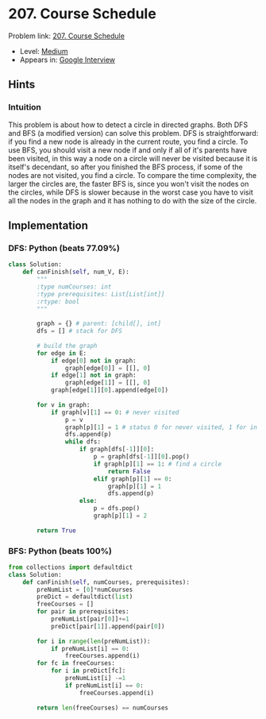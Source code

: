 # 207. Course Schedule

Problem link: [207. Course Schedule](https://leetcode.com/problems/course-schedule/description/)

* Level: [Medium](https://leetcode.com/problemset/all/?difficulty=Medium)
* Appears in: [Google Interview](https://leetcode.com/explore/interview/card/google/)

## Hints

### Intuition

This problem is about how to detect a circle in directed graphs. Both DFS and BFS (a modified version) can solve this problem. DFS is straightforward: if you find a new node is already in the current route, you find a circle. To use BFS, you should visit a new node if and only if all of it's parents have been visited, in this way a node on a circle will never be visited because it is itself's decendant, so after you finished the BFS process, if some of the nodes are not visited, you find a circle. To compare the time complexity, the larger the circles are, the faster BFS is, since you won't visit the nodes on the circles, while DFS is slower because in the worst case you have to visit all the nodes in the graph and it has nothing to do with the size of the circle.

## Implementation

### DFS: Python (beats 77.09%)
```Python
class Solution:
    def canFinish(self, num_V, E):
        """
        :type numCourses: int
        :type prerequisites: List[List[int]]
        :rtype: bool
        """
        
        graph = {} # parent: [child[], int]
        dfs = [] # stack for DFS
        
        # build the graph
        for edge in E:
            if edge[0] not in graph:
                graph[edge[0]] = [[], 0]
            if edge[1] not in graph:
                graph[edge[1]] = [[], 0]
            graph[edge[1]][0].append(edge[0])
        
        for v in graph:
            if graph[v][1] == 0: # never visited
                p = v
                graph[p][1] = 1 # status 0 for never visited, 1 for in stack, 2 for visited
                dfs.append(p)
                while dfs:
                    if graph[dfs[-1]][0]:
                        p = graph[dfs[-1]][0].pop()
                        if graph[p][1] == 1: # find a circle
                            return False
                        elif graph[p][1] == 0:
                            graph[p][1] = 1
                            dfs.append(p)
                    else:
                        p = dfs.pop()
                        graph[p][1] = 2
        
        return True
```

### BFS: Python (beats 100%)

```Python
from collections import defaultdict
class Solution:
    def canFinish(self, numCourses, prerequisites):
        preNumList = [0]*numCourses
        preDict = defaultdict(list)
        freeCourses = []
        for pair in prerequisites:
            preNumList[pair[0]]+=1
            preDict[pair[1]].append(pair[0])
            
        for i in range(len(preNumList)):
            if preNumList[i] == 0:
                freeCourses.append(i)
        for fc in freeCourses:
            for i in preDict[fc]:
                preNumList[i] -=1
                if preNumList[i] == 0:
                    freeCourses.append(i)
            
        return len(freeCourses) == numCourses
```